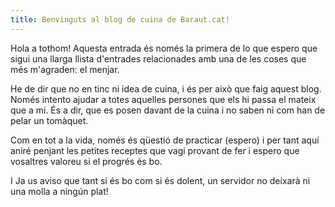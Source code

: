 ```yaml
---
title: Benvinguts al blog de cuina de Baraut.cat!
---
```


Hola a tothom! Aquesta entrada és només la primera de lo que espero que sigui una llarga llista d'entrades relacionades 
amb una de les coses que més m'agraden: el menjar.

He de dir que no en tinc ni idea de cuina, i és per això que faig aquest blog. Només intento ajudar a totes aquelles 
persones que els hi passa el mateix que a mi. És a dir, que es posen davant de la cuina i no saben ni com han de pelar 
un tomàquet.

Com en tot a la vida, només és qüestió de practicar (espero) i per tant aquí aniré penjant les petites receptes que 
vagi provant de fer i espero que vosaltres valoreu si el progrés és bo.

I Ja us aviso que tant si és bo com si és dolent, un servidor no deixarà ni una molla a ningún plat!